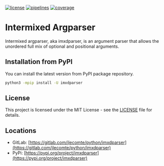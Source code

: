 [![license](https://img.shields.io/badge/license-MIT-brightgreen)](https://spdx.org/licenses/MIT.html)
[![pipelines](https://gitlab.com/jlecomte/python/imxdparser/badges/master/pipeline.svg)](https://gitlab.com/jlecomte/python/imxdparser/pipelines)
[![coverage](https://gitlab.com/jlecomte/python/imxdparser/badges/master/coverage.svg)](https://jlecomte.gitlab.io/python/imxdparser/coverage/index.html)

# Intermixed Argparser

Intermixed argparser, aka imxdparser, is an argument parser that allows the unordered full mix of optional and positional arguments.

## Installation from PyPI

You can install the latest version from PyPI package repository.

~~~bash
python3 -mpip install -U imxdparser
~~~

## License

This project is licensed under the MIT License - see the [LICENSE](LICENSE) file for details.

## Locations

  * GitLab: [https://gitlab.com/jlecomte/python/imxdparser](https://gitlab.com/jlecomte/python/imxdparser)
  * PyPi: [https://pypi.org/project/imxdparser](https://pypi.org/project/imxdparser)

